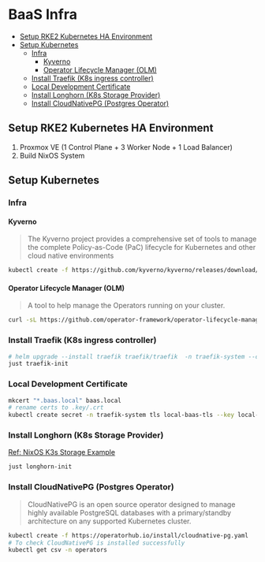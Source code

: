 # BaaS Infra

<!-- toc -->

- [Setup RKE2 Kubernetes HA Environment](#setup-rke2-kubernetes-ha-environment)
- [Setup Kubernetes](#setup-kubernetes)
  * [Infra](#infra)
    + [Kyverno](#kyverno)
    + [Operator Lifecycle Manager (OLM)](#operator-lifecycle-manager-olm)
  * [Install Traefik (K8s ingress controller)](#install-traefik-k8s-ingress-controller)
  * [Local Development Certificate](#local-development-certificate)
  * [Install Longhorn (K8s Storage Provider)](#install-longhorn-k8s-storage-provider)
  * [Install CloudNativePG (Postgres Operator)](#install-cloudnativepg-postgres-operator)

<!-- tocstop -->

## Setup RKE2 Kubernetes HA Environment

1. Proxmox VE (1 Control Plane + 3 Worker Node + 1 Load Balancer)
2. Build NixOS System

## Setup Kubernetes

### Infra

#### Kyverno

> The Kyverno project provides a comprehensive set of tools to manage the complete Policy-as-Code (PaC) lifecycle for Kubernetes and other cloud native environments

```bash
kubectl create -f https://github.com/kyverno/kyverno/releases/download/v1.13.0/install.yaml
```

#### Operator Lifecycle Manager (OLM)

> A tool to help manage the Operators running on your cluster.

```bash
curl -sL https://github.com/operator-framework/operator-lifecycle-manager/releases/download/v0.32.0/install.sh | bash -s v0.32.0
```

### Install Traefik (K8s ingress controller)

```bash
# helm upgrade --install traefik traefik/traefik  -n traefik-system --create-namespace --values ./traefik/values.yml
just traefik-init
```

### Local Development Certificate

```bash
mkcert "*.baas.local" baas.local
# rename certs to .key/.crt
kubectl create secret -n traefik-system tls local-baas-tls --key local-baas.key --cert local-baas.crt
```

### Install Longhorn (K8s Storage Provider)

[Ref: NixOS K3s Storage Example](https://github.com/NixOS/nixpkgs/blob/master/pkgs/applications/networking/cluster/k3s/docs/examples/STORAGE.md)

```bash
just longhorn-init
```

### Install CloudNativePG (Postgres Operator)

> CloudNativePG is an open source operator designed to manage highly available PostgreSQL databases with a primary/standby architecture on any supported Kubernetes cluster.

```bash
kubectl create -f https://operatorhub.io/install/cloudnative-pg.yaml
# To check CloudNativePG is installed successfully
kubectl get csv -n operators
```
